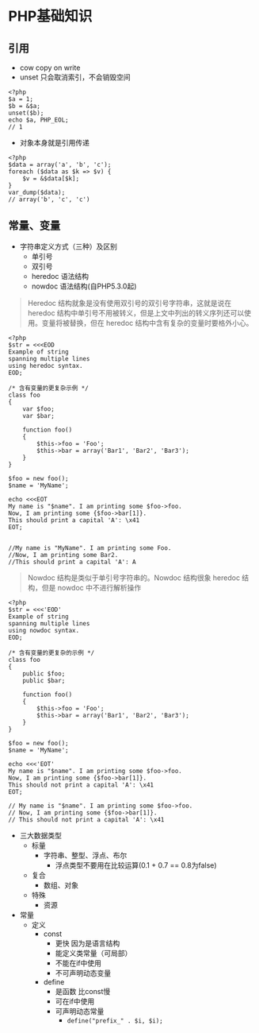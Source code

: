 # PHP基础知识

## 引用
- cow copy on write
- unset 只会取消索引，不会销毁空间
```
<?php
$a = 1;
$b = &$a;
unset($b);
echo $a, PHP_EOL;
// 1
```
- 对象本身就是引用传递
```
<?php
$data = array('a', 'b', 'c');
foreach ($data as $k => $v) {
    $v = &$data[$k];
}
var_dump($data);
// array('b', 'c', 'c')
```

## 常量、变量
- 字符串定义方式（三种）及区别
    - 单引号
    - 双引号
    - heredoc 语法结构
    - nowdoc 语法结构(自PHP5.3.0起)
> Heredoc 结构就象是没有使用双引号的双引号字符串，这就是说在 heredoc 结构中单引号不用被转义，但是上文中列出的转义序列还可以使用。变量将被替换，但在 heredoc 结构中含有复杂的变量时要格外小心。
```
<?php
$str = <<<EOD
Example of string
spanning multiple lines
using heredoc syntax.
EOD;

/* 含有变量的更复杂示例 */
class foo
{
    var $foo;
    var $bar;

    function foo()
    {
        $this->foo = 'Foo';
        $this->bar = array('Bar1', 'Bar2', 'Bar3');
    }
}

$foo = new foo();
$name = 'MyName';

echo <<<EOT
My name is "$name". I am printing some $foo->foo.
Now, I am printing some {$foo->bar[1]}.
This should print a capital 'A': \x41
EOT;


//My name is "MyName". I am printing some Foo.
//Now, I am printing some Bar2.
//This should print a capital 'A': A
```

> Nowdoc 结构是类似于单引号字符串的。Nowdoc 结构很象 heredoc 结构，但是 nowdoc 中不进行解析操作
```
<?php
$str = <<<'EOD'
Example of string
spanning multiple lines
using nowdoc syntax.
EOD;

/* 含有变量的更复杂的示例 */
class foo
{
    public $foo;
    public $bar;

    function foo()
    {
        $this->foo = 'Foo';
        $this->bar = array('Bar1', 'Bar2', 'Bar3');
    }
}

$foo = new foo();
$name = 'MyName';

echo <<<'EOT'
My name is "$name". I am printing some $foo->foo.
Now, I am printing some {$foo->bar[1]}.
This should not print a capital 'A': \x41
EOT;

// My name is "$name". I am printing some $foo->foo.
// Now, I am printing some {$foo->bar[1]}.
// This should not print a capital 'A': \x41
```
- 三大数据类型
    - 标量
        - 字符串、整型、浮点、布尔
            - 浮点类型不要用在比较运算(0.1 + 0.7 == 0.8为false)
    - 复合
        - 数组、对象
    - 特殊
        - 资源
- 常量
    - 定义
        - const
            - 更快 因为是语言结构
            - 能定义类常量（可局部）
            - 不能在if中使用
            - 不可声明动态变量
        - define
            - 是函数 比const慢
            - 可在if中使用
            - 可声明动态常量
                - `define("prefix_" . $i, $i);`